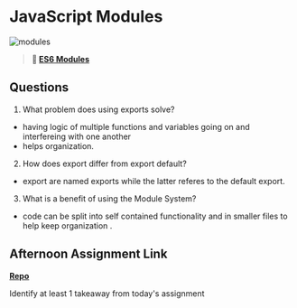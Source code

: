 # JavaScript Modules

![modules](https://bcw.blob.core.windows.net/public/img/1015719031845190)

> **📖 [ES6 Modules](https://codeworksacademy.com/fs-student-guide/resources/wk3/01-Modules)**

## Questions

1. What problem does using exports solve?
 
 - having logic of multiple functions and variables going on and interfereing with one another
 - helps organization.

2. How does export differ from export default?

- export are named exports while the latter referes to the default export.

3. What is a benefit of using the Module System?

- code can be  split into self contained functionality  and in smaller files to help keep organization .

## Afternoon Assignment Link

**[Repo](https://github.com/TungLe0319/<ASSIGNMENT_REPO>)**

Identify at least 1 takeaway from today's assignment

